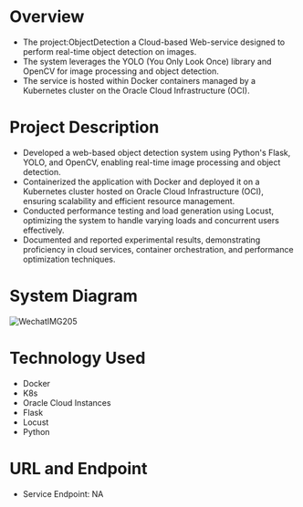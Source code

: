 
# Overview
- The project:ObjectDetection a Cloud-based Web-service designed to perform real-time object detection on images. 
- The system leverages the YOLO (You Only Look Once) library and OpenCV for image processing and object detection.
- The service is hosted within Docker containers managed by a Kubernetes cluster on the Oracle Cloud Infrastructure (OCI).
# Project Description
- Developed a web-based object detection system using Python's Flask, YOLO, and OpenCV, enabling real-time image processing and object detection.
- Containerized the application with Docker and deployed it on a Kubernetes cluster hosted on Oracle Cloud Infrastructure (OCI), ensuring scalability and efficient resource management.
- Conducted performance testing and load generation using Locust, optimizing the system to handle varying loads and concurrent users effectively.
- Documented and reported experimental results, demonstrating proficiency in cloud services, container orchestration, and performance optimization techniques.
# System Diagram
![WechatIMG205](https://github.com/JingyanLou/ObjectDetection/assets/92469426/cdd30779-770f-451e-805e-ab3e164f4dd9)

# Technology Used
- Docker
- K8s
- Oracle Cloud Instances
- Flask
- Locust
- Python

# URL and Endpoint
- Service Endpoint: NA
